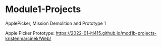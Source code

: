 # Module1-Projects
 ApplePicker, Mission Demolition and Prototype 1
 
 Apple Picker Prototype: https://2022-01-iti415.github.io/mod1b-projects-kristenmarcinek/Web/
